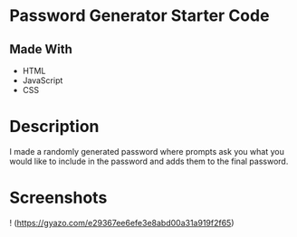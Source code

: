 # Password Generator Starter Code

## Made With
  * HTML
  * JavaScript
  * CSS

# Description
I made a randomly generated password where prompts ask you what you would like to include in the password and adds them to the final password.

# Screenshots
! (https://gyazo.com/e29367ee6efe3e8abd00a31a919f2f65)
